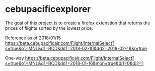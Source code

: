 # cebupacificexplorer

The goal of this project is to create a firefox extenstion that returns the prices of flights sorted by the lowest price. 

Reference as of 2018/01/15
https://beta.cebupacificair.com/Flight/InternalSelect?s=true&o1=MNL&d1=BCD&dd1=2018-02-10&dd2=2018-02-18&r=true

One-way
https://beta.cebupacificair.com/Flight/InternalSelect?s=true&o1=MNL&d1=BCD&dd1=2018-01-16&mon=true&dj1=0&dj2=1